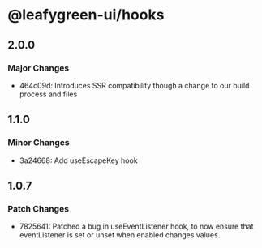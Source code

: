 # @leafygreen-ui/hooks

## 2.0.0

### Major Changes

- 464c09d: Introduces SSR compatibility though a change to our build process and files

## 1.1.0

### Minor Changes

- 3a24668: Add useEscapeKey hook

## 1.0.7

### Patch Changes

- 7825641: Patched a bug in useEventListener hook, to now ensure that eventListener is set or unset when enabled changes values.
